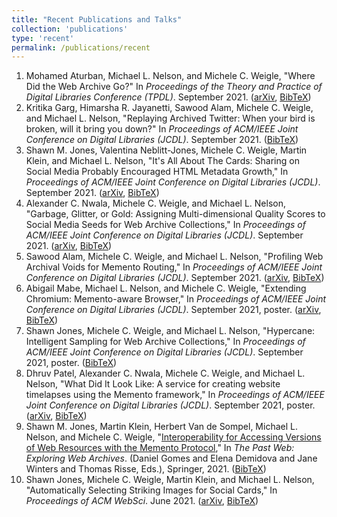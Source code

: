 ```yaml
---
title: "Recent Publications and Talks"
collection: 'publications'
type: 'recent'
permalink: /publications/recent
---
```

1. Mohamed Aturban, Michael L. Nelson, and Michele C. Weigle, "Where Did the Web Archive Go?" In *Proceedings of the Theory and Practice of Digital Libraries Conference (TPDL)*. September 2021. ([arXiv](https://arxiv.org/abs/2108.05939), [BibTeX](/publications/bibtex#aturban-tpdl21))
1. Kritika Garg, Himarsha R. Jayanetti, Sawood Alam, Michele C. Weigle, and Michael L. Nelson, "Replaying Archived Twitter: When your bird is broken, will it bring you down?" In *Proceedings of ACM/IEEE Joint Conference on Digital Libraries (JCDL)*. September 2021. ([BibTeX](/publications/bibtex#garg-jcdl21))
1. Shawn M. Jones, Valentina Neblitt-Jones, Michele C. Weigle, Martin Klein, and Michael L. Nelson, "It's All About The Cards: Sharing on Social Media Probably Encouraged HTML Metadata Growth," In *Proceedings of ACM/IEEE Joint Conference on Digital Libraries (JCDL)*. September 2021. ([arXiv](https://arxiv.org/abs/2104.04116), [BibTeX](/publications/bibtex#jones-jcdl21a))
1. Alexander C. Nwala, Michele C. Weigle, and Michael L. Nelson, "Garbage, Glitter, or Gold: Assigning Multi-dimensional Quality Scores to Social Media Seeds for Web Archive Collections," In *Proceedings of ACM/IEEE Joint Conference on Digital Libraries (JCDL)*. September 2021. ([arXiv](https://arxiv.org/abs/2107.02680), [BibTeX](/publications/bibtex#nwala-jcdl21))
1. Sawood Alam, Michele C. Weigle, and Michael L. Nelson, "Profiling Web Archival Voids for Memento Routing," In *Proceedings of ACM/IEEE Joint Conference on Digital Libraries (JCDL)*. September 2021. ([arXiv](https://arxiv.org/abs/2108.03311), [BibTeX](/publications/bibtex#alam-jcdl21))
1. Abigail Mabe, Michael L. Nelson, and Michele C. Weigle, "Extending Chromium: Memento-aware Browser," In *Proceedings of ACM/IEEE Joint Conference on Digital Libraries (JCDL)*. September 2021, poster. ([arXiv](https://arxiv.org/abs/2104.13361), [BibTeX](/publications/bibtex#mabe-jcdl21))
1. Shawn Jones, Michele C. Weigle, and Michael L. Nelson, "Hypercane: Intelligent Sampling for Web Archive Collections," In *Proceedings of ACM/IEEE Joint Conference on Digital Libraries (JCDL)*. September 2021, poster. ([BibTeX](/publications/bibtex#jones-jcdl21b))
1. Dhruv Patel, Alexander C. Nwala, Michele C. Weigle, and Michael L. Nelson, "What Did It Look Like: A service for creating website timelapses using the Memento framework," In *Proceedings of ACM/IEEE Joint Conference on Digital Libraries (JCDL)*. September 2021, poster. ([arXiv](https://arxiv.org/abs/2104.14041), [BibTeX](/publications/bibtex#patel-jcdl21))
1. Shawn M. Jones, Martin Klein, Herbert Van de Sompel, Michael L. Nelson, and Michele C. Weigle, "[Interoperability for Accessing Versions of Web Resources with the Memento Protocol](http://dx.doi.org/10.1007/978-3-030-63291-5)," In *The Past Web: Exploring Web Archives*. (Daniel Gomes and Elena Demidova and Jane Winters and Thomas Risse, Eds.), Springer, 2021. ([BibTeX](/publications/bibtex#jones-memento21))
1. Shawn Jones, Michele C. Weigle, Martin Klein, and Michael L. Nelson, "Automatically Selecting Striking Images for Social Cards," In *Proceedings of ACM WebSci*. June 2021. ([arXiv](https://arxiv.org/abs/2103.04899), [BibTeX](/publications/bibtex#jones-websci21))
